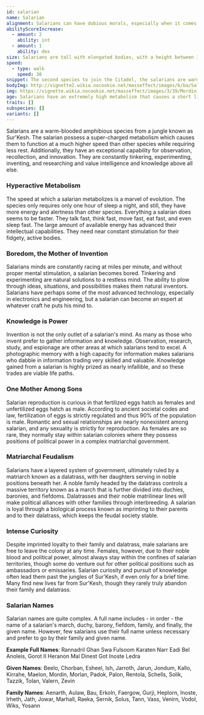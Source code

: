 ```yaml
---
id: salarian
name: Salarian
alignment: Salarians can have dubious morals, especially when it comes to experiments and advancing technology. Neutrality is a common alignment for salarians.
abilityScoreIncrease:
  - amount: 2
    ability: int
  - amount: 1
    ability: dex
size: Salarians are tall with elongated bodies, with a height between 180 and 210 cm (6 to 7 feet), yet a weight below 100 lbs. Your size is Medium.
speed:
  - type: walk
    speed: 30
snippet: The second species to join the Citadel, the salarians are warm-blooded amphibians native to the planet Sur'Kesh. Salarians possess a hyperactive metabolism; they think fast, talk fast, and move fast.
bodyImg: http://vignette2.wikia.nocookie.net/masseffect/images/b/ba/Salarian_MP.png/revision/latest/scale-to-width-down/500
img: https://vignette.wikia.nocookie.net/masseffect/images/3/39/Mordin_-_objection_noted.png/revision/latest/scale-to-width-down/640?cb=20141223052318
age: Salarians have an extremely high metabolism that causes a short life span. Salarians rarely reach ages over 40 years of age.
traits: []
subspecies: []
variants: []
---
```


Salarians are a warm-blooded amphibious species from a jungle known as Sur'Kesh. The salarian possess a
super-charged metabolism which causes them to function at a much higher speed than other species while requiring less rest.
Additionally, they have an exceptional capability for observation, recollection, and innovation. They are constantly
tinkering, experimenting, inventing, and researching and value intelligence and knowledge above all else.

### Hyperactive Metabolism
The speed at which a salarian metabolizes is a marvel of evolution. The species only requires only one hour of sleep a
night, and still, they have more energy and alertness than other species. Everything a salarian does seems to be faster.
They talk fast, think fast, move fast, eat fast, and even sleep fast. The large amount of available energy has
advanced their intellectual capabilities. They need near constant stimulation for their fidgety, active bodies.

### Boredom, the Mother of Invention
Salarians minds are constantly racing at miles per minute, and without proper mental stimulation, a salarian becomes bored.
Tinkering and experimenting are natural solutions to a restless mind. The ability to plow through ideas, situations,
and possibilities makes them natural inventors. Salarians have perhaps some of the most advanced technology, especially
in electronics and engineering, but a salarian can become an expert at whatever craft he puts his mind to.

### Knowledge is Power
Invention is not the only outlet of a salarian's mind. As many as those who invent prefer to gather information and
knowledge. Observation, research, study, and espionage are other areas at which salarians tend to excel. A
photographic memory with a high capacity for information makes salarians who dabble in information trading very
skilled and valuable. Knowledge gained from a salarian is highly prized as nearly infallible, and so these
trades are viable life paths.

### One Mother Among Sons
Salarian reproduction is curious in that fertilized eggs hatch as females and unfertilized eggs hatch as male. According
to ancient societal codes and law, fertilization of eggs is strictly regulated and thus 90% of the population is male.
Romantic and sexual relationships are nearly nonexistent among salarian, and any sexuality is strictly for reproduction.
As females are so rare, they normally stay within salarian colonies where they possess positions of political
power in a complex matriarchal government.

### Matriarchal Feudalism
Salarians have a layered system of government, ultimately ruled by a matriarch known as a dalatrass, with her
daughters serving in noble positions beneath her. A noble family headed by the dalatrass controls a massive territory
known as a march that is further divided into duchies, baronies, and fiefdoms. Dalatrasses and their noble
matrilinear lines will make political alliances with other families through interbreeding. A salarian
is loyal through a biological process known as imprinting to their parents and to their dalatrass, which keeps the feudal society stable.

### Intense Curiosity
Despite imprinted loyalty to their family and dalatrass, male salarians are free to leave the colony at any time. Females,
however, due to their noble blood and political power, almost always stay within the confines of salarian territories,
though some do venture out for other political positions such as ambassadors or emissaries. Salarian curiosity and
pursuit of knowledge often lead them past the jungles of Sur'Kesh, if even only for a brief time. Many find new
lives far from Sur'Kesh, though they rarely truly abandon their family and dalatrass.

### Salarian Names
Salarian names are quite complex. A full name includes - in order - the name of a salarian's march,
duchy, barony, fiefdom, family, and finally, the given name. However, few salarians use their full name unless
necessary and prefer to go by their family and given name.

__Example Full Names__: Rannadril Ghan Swa Fulsoom Karaten Narr Eadi Bel Anoleis, Gorot II Heranon Mal Dinest Got Inoste Ledra

__Given Names__: Beelo, Chorban, Esheel, Ish, Jarroth, Jarun, Jondum, Kallo, Kirrahe, Maelon, Mordin, Morlan, Padok, Palon, Rentola, Schells, Solik, Tazzik, Tolan, Valern, Zevin

__Family Names__: Aenarth, Aulaw, Bau, Erkoln, Faergow, Gurji, Heplorn, Inoste, Irheth, Jath, Jowar, Marhall, Raeka, Sernik, Solus, Tann, Vass, Venirn, Vodol, Wiks, Yosann

<me-source-reference pages="10-11" source="races" :additional="[{source: 'wiki', pages: 'Salarian'}]"></me-source-reference>
